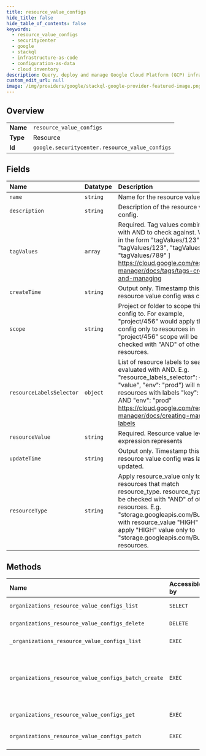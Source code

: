 ```yaml
---
title: resource_value_configs
hide_title: false
hide_table_of_contents: false
keywords:
  - resource_value_configs
  - securitycenter
  - google    
  - stackql
  - infrastructure-as-code
  - configuration-as-data
  - cloud inventory
description: Query, deploy and manage Google Cloud Platform (GCP) infrastructure and resources using SQL
custom_edit_url: null
image: /img/providers/google/stackql-google-provider-featured-image.png
---
```

  
    

## Overview
<table><tbody>
<tr><td><b>Name</b></td><td><code>resource_value_configs</code></td></tr>
<tr><td><b>Type</b></td><td>Resource</td></tr>
<tr><td><b>Id</b></td><td><code>google.securitycenter.resource_value_configs</code></td></tr>
</tbody></table>

## Fields
| Name | Datatype | Description |
|:-----|:---------|:------------|
| `name` | `string` | Name for the resource value config |
| `description` | `string` | Description of the resource value config. |
| `tagValues` | `array` | Required. Tag values combined with AND to check against. Values in the form "tagValues/123" E.g. [ "tagValues/123", "tagValues/456", "tagValues/789" ] https://cloud.google.com/resource-manager/docs/tags/tags-creating-and-managing |
| `createTime` | `string` | Output only. Timestamp this resource value config was created. |
| `scope` | `string` | Project or folder to scope this config to. For example, "project/456" would apply this config only to resources in "project/456" scope will be checked with "AND" of other resources. |
| `resourceLabelsSelector` | `object` | List of resource labels to search for, evaluated with AND. E.g. "resource_labels_selector": &#123;"key": "value", "env": "prod"&#125; will match resources with labels "key": "value" AND "env": "prod" https://cloud.google.com/resource-manager/docs/creating-managing-labels |
| `resourceValue` | `string` | Required. Resource value level this expression represents |
| `updateTime` | `string` | Output only. Timestamp this resource value config was last updated. |
| `resourceType` | `string` | Apply resource_value only to resources that match resource_type. resource_type will be checked with "AND" of other resources. E.g. "storage.googleapis.com/Bucket" with resource_value "HIGH" will apply "HIGH" value only to "storage.googleapis.com/Bucket" resources. |
## Methods
| Name | Accessible by | Required Params | Description |
|:-----|:--------------|:----------------|:------------|
| `organizations_resource_value_configs_list` | `SELECT` | `organizationsId` | Lists all ResourceValueConfigs. |
| `organizations_resource_value_configs_delete` | `DELETE` | `organizationsId, resourceValueConfigsId` | Deletes a ResourceValueConfig. |
| `_organizations_resource_value_configs_list` | `EXEC` | `organizationsId` | Lists all ResourceValueConfigs. |
| `organizations_resource_value_configs_batch_create` | `EXEC` | `organizationsId` | Creates a ResourceValueConfig for an organization. Maps user's tags to difference resource values for use by the attack path simulation. |
| `organizations_resource_value_configs_get` | `EXEC` | `organizationsId, resourceValueConfigsId` | Gets a ResourceValueConfig. |
| `organizations_resource_value_configs_patch` | `EXEC` | `organizationsId, resourceValueConfigsId` | Updates an existing ResourceValueConfigs with new rules. |
